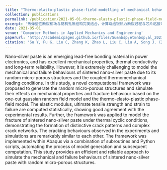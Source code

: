```yaml
---
title: "Thermo-elasto-plastic phase-field modelling of mechanical behaviours of sintered nano-silver with randomly distributed micro-pores"
collection: publications
permalink: /publication/2021-05-01-thermo-elasto-plastic-phase-field-model
excerpt: '热弹塑性断裂相场与随机孔隙结构完美结合，计算烧结银热力断裂过程与芯片粘接可靠性的基础工作。'
date: 2021-05-01
venue: 'Computer Methods in Applied Mechanics and Engineering'
paperurl: 'http://academicpages.github.io/files/Su&nbsp;et&nbsp;al_2021_Thermo-elasto-plastic&nbsp;phase-field&nbsp;modelling&nbsp;of mechanical&nbsp;behaviours&nbsp;of.pdf'
citation: 'Su Y, Fu G, Liu C, Zhang K, Zhao L, Liu C, Liu A, Song J. (2021). &quot;Thermo-elasto-plastic phase-field modelling of mechanical behaviours of sintered nano-silver with randomly distributed micro-pores.&quot; <i>Computer Methods in Applied Mechanics and Engineering</i>. 378: 113729.'
---
```


Nano-silver paste is an emerging lead-free bonding material in power electronics, and has excellent mechanical properties, thermal conductivity and long-term reliability. However, it is extremely challenging to model the mechanical and failure behaviours of sintered nano-silver paste due to its random micro-porous structures and the coupled thermomechanical loading conditions. In this study, a novel computational framework was proposed to generate the random micro-porous structures and simulate their effects on mechanical properties and fracture behaviour based on the one-cut gaussian random field model and the thermo-elasto-plastic phase-field model. The elastic modulus, ultimate tensile strength and strain to failure are computed statistically, showing good agreement with the experimental results. Further, the framework was applied to model the fracture of sintered nano-silver paste under thermal cyclic conditions, demonstrating the formation of distinctive crack patterns and complex crack networks. The cracking behaviours observed in the experiments and simulations are remarkably similar to each other. The framework was implemented within Abaqus via a combination of subroutines and Python scripts, automating the process of model generation and subsequent computation. This study provides an efficient and reliable approach to simulate the mechanical and failure behaviours of sintered nano-silver paste with random micro-porous structures.
